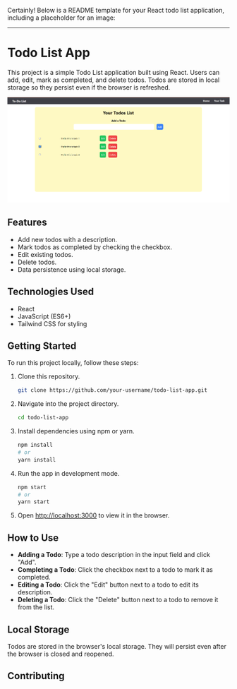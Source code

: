 Certainly! Below is a README template for your React todo list application, including a placeholder for an image:

---

# Todo List App

This project is a simple Todo List application built using React. Users can add, edit, mark as completed, and delete todos. Todos are stored in local storage so they persist even if the browser is refreshed.

![Todo List App Preview](https://github.com/Xta1neR/To-Do_list/blob/main/projectSS.png) <!-- Replace with an actual screenshot or image of your app -->

## Features

- Add new todos with a description.
- Mark todos as completed by checking the checkbox.
- Edit existing todos.
- Delete todos.
- Data persistence using local storage.

## Technologies Used

- React
- JavaScript (ES6+)
- Tailwind CSS for styling

## Getting Started

To run this project locally, follow these steps:

1. Clone this repository.
   ```bash
   git clone https://github.com/your-username/todo-list-app.git
   ```
2. Navigate into the project directory.
   ```bash
   cd todo-list-app
   ```
3. Install dependencies using npm or yarn.
   ```bash
   npm install
   # or
   yarn install
   ```
4. Run the app in development mode.
   ```bash
   npm start
   # or
   yarn start
   ```
5. Open [http://localhost:3000](http://localhost:3000) to view it in the browser.

## How to Use

- **Adding a Todo**: Type a todo description in the input field and click "Add".
- **Completing a Todo**: Click the checkbox next to a todo to mark it as completed.
- **Editing a Todo**: Click the "Edit" button next to a todo to edit its description.
- **Deleting a Todo**: Click the "Delete" button next to a todo to remove it from the list.

## Local Storage

Todos are stored in the browser's local storage. They will persist even after the browser is closed and reopened.

## Contributing
